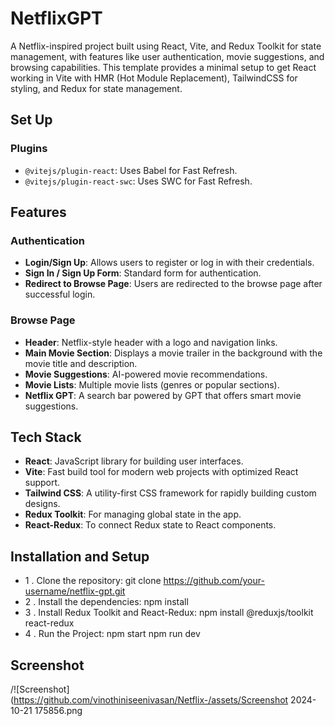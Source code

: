 # **NetflixGPT**
A Netflix-inspired project built using React, Vite, and Redux Toolkit for state management, with features like user authentication, movie suggestions, and browsing capabilities.
This template provides a minimal setup to get React working in Vite with HMR (Hot Module Replacement), TailwindCSS for styling, and Redux for state management.


## **Set Up**
### Plugins
- `@vitejs/plugin-react`: Uses Babel for Fast Refresh.
- `@vitejs/plugin-react-swc`: Uses SWC for Fast Refresh.


## **Features**
### **Authentication**
- **Login/Sign Up**: Allows users to register or log in with their credentials.
- **Sign In / Sign Up Form**: Standard form for authentication.
- **Redirect to Browse Page**: Users are redirected to the browse page after successful login.
### **Browse Page**
- **Header**: Netflix-style header with a logo and navigation links.
- **Main Movie Section**: Displays a movie trailer in the background with the movie title and description.
- **Movie Suggestions**: AI-powered movie recommendations.
- **Movie Lists**: Multiple movie lists (genres or popular sections).
- **Netflix GPT**: A search bar powered by GPT that offers smart movie suggestions.
## **Tech Stack**
- **React**: JavaScript library for building user interfaces.
- **Vite**: Fast build tool for modern web projects with optimized React support.
- **Tailwind CSS**: A utility-first CSS framework for rapidly building custom designs.
- **Redux Toolkit**: For managing global state in the app.
- **React-Redux**: To connect Redux state to React components.
## **Installation and Setup**
-  1 . Clone the repository:
          git clone https://github.com/your-username/netflix-gpt.git
-  2 . Install the dependencies:
          npm install
-  3 . Install Redux Toolkit and React-Redux:
          npm install @reduxjs/toolkit react-redux
-  4 . Run the Project:
          npm start 
         npm run dev
## **Screenshot**
  /![Screenshot](https://github.com/vinothiniseenivasan/Netflix-/assets/Screenshot 2024-10-21 175856.png

   
   
